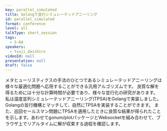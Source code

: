 ```yaml
---
key: parallel_simulated
title: Golangで並行シミュレーテッドアニーリング
id: parallel_simulated
format: conference
level: all
talkType: short_session
tags:
  - S-6A
speakers:
  - tsuji_daishiro
videoId: null
presentation: null
draft: false
---
```

メタヒューリスティクスの手法のひとつであるシミュレーテッドアニーリングは様々な最適化問題へ応用することができる汎用アルゴリズムです。 良質な解を得るためには十分な計算時間が必要であり、様々な並行化の研究があります。 私は温度並列シミュレーテッドアニーリング(TPSA)をGolangで実装しました。Golangの並行機構とマッチして、自然にTPSAを実装することができます。 また、巡回セールスマン問題にTPSAを適用したときに良質な結果が得られたことを示します。あわせてgonum/plotパッケージとWebsocketを組み合わせて、ブラウザ上でリアルタイムに解が収束する過程を確認します。
